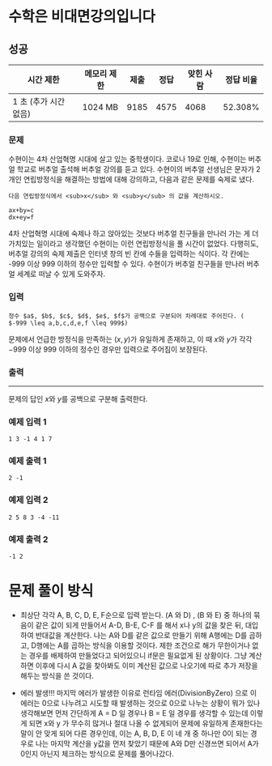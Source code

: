 # 수학은 비대면강의입니다 
## 성공
 
|시간 제한 |	메모리 제한 |	제출 |	정답 |	맞힌 사람 |	정답 비율 |
|---|---|---|---|---|---|
| 1 초 (추가 시간 없음) |	1024 MB |	9185 |	4575 |	4068 |	52.308%|

### 문제
수현이는 4차 산업혁명 시대에 살고 있는 중학생이다. 코로나 19로 인해, 수현이는 버추얼 학교로 버추얼 출석해 버추얼 강의를 듣고 있다. 수현이의 버추얼 선생님은 문자가 2개인 연립방정식을 해결하는 방법에 대해 강의하고, 다음과 같은 문제를 숙제로 냈다.

```
다음 연립방정식에서 <sub>x</sub> 와 <sub>y</sub> 의 값을 계산하시오.
 
ax+by=c
dx+ey=f 
```

4차 산업혁명 시대에 숙제나 하고 앉아있는 것보다 버추얼 친구들을 만나러 가는 게 더 가치있는 일이라고 생각했던 수현이는 이런 연립방정식을 풀 시간이 없었다. 다행히도, 버추얼 강의의 숙제 제출은 인터넷 창의 빈 칸에 수들을 입력하는 식이다. 각 칸에는 -999 이상 999 이하의 정수만 입력할 수 있다. 수현이가 버추얼 친구들을 만나러 버추얼 세계로 떠날 수 있게 도와주자.


### 입력

```
정수 $a$, $b$, $c$, $d$, $e$, $f$가 공백으로 구분되어 차례대로 주어진다. (
$-999 \leq a,b,c,d,e,f \leq 999$)
```

문제에서 언급한 방정식을 만족하는 
$\left(x,y\right)$가 유일하게 존재하고, 이 때 
$x$와 
$y$가 각각 
$-999$ 이상 
$999$ 이하의 정수인 경우만 입력으로 주어짐이 보장된다.


### 출력
---

문제의 답인 
$x$와 
$y$를 공백으로 구분해 출력한다.

### 예제 입력 1 

```
1 3 -1 4 1 7
```

### 예제 출력 1

```
2 -1
```

### 예제 입력 2 

```
2 5 8 3 -4 -11
```

### 예제 출력 2 

```
-1 2
```


# 문제 풀이 방식

- 최상단 각각 A, B, C, D, E, F순으로 입력 받는다.
  (A 와 D) , (B 와 E) 중 하나의 묶음이 같은 값이 되게 만들어서 A-D, B-E, C-F 를 해서 x나 y의 값을 찾은 뒤, 대입하여 반대값을 계산한다.
	나는 A와 D를 같은 값으로 만들기 위해 A행에는 D를 곱하고, D행에는 A를 곱하는 방식을 이용할 것이다.
	제한 조건으로 해가 무한이거나 없는 경우를 배제하여 만들었다고 되어있으니 if문은 필요없게 된 상황이다.
  그냥 계산하면 이후에 다시 A 값을 찾아봐도 이미 계산된 값으로 나오기에 따로 추가 저장을 해두는 방식을 쓴 것이다.
  
- 에러 발생!!!
  마지막 에러가 발생한 이유로 런타임 에러(DivisionByZero) 으로 이 에러는 0으로 나누려고 시도할 때 발생하는 것으로 0으로 나누는 상황이 뭐가 있나 생각해보면 먼저 간단하게 A = D 일 경우나 B = E 일 경우를 생각할 수 있는데 이렇게 되면 x와 y 가 무수히 많거나 절대 나올 수 없게되어 문제에 유일하게 존재한다는 말이 안 맞게 되어 다른 경우인데, 이는 A, B, D, E 이 네 개 중 하나만 0이 되는 경우로 나는 마지막 계산을 y값을 먼저 찾았기 때문에 A와 D만 신경쓰면 되어서 A가 0인지 아닌지 체크하는 방식으로 문제를 풀어나갔다.